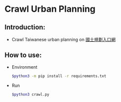# Crawl Urban Planning

## Introduction:

* Crawl Taiwanese urban planning on [國土規劃入口網](https://luz.tcd.gov.tw/)

## How to use:

* Environment

  ```bash
  $python3 -m pip install -r requirements.txt
  ```

* Run

  ```bash
  $python3 crawl.py
  ```

  

